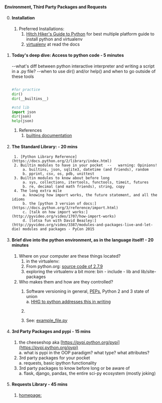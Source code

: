 

#### Environment, Third Party Packages and Requests

0. #### Installation    
    1. Preferred Installations:    
        1. [Hitch Hiker's Guide to Python](http://docs.python-guide.org/) for best multiple platform guide to install python and virtualenv        
        2. [virtualenv](https://virtualenv.pypa.io/en/latest/) at read the docs    


1. #### Today's deep dive: Access to python code - 5 minutes    
    
    --what's diff between python interactive interpreter and writing a script in a .py file? 
    --when to use dir() and/or help() and when to go outside of these tools    

    ```python

    #for practice
    dir()
    dir(__builtins__)

    #std lib
    import json
    dir(json)
    help(json)

    ```

    1. References     
        1. [builtins documentation](https://docs.python.org/2/library/functions.html)    


2. #### The Standard Library: - 20 mins    
        1. [Python Library Reference](https://docs.python.org/2/library/index.html)    
        2. Builtin modules to have in your pocket  --   warning: Opinions!
            a. builtins, json, sqlite3, datetime (and friends), random        
            b. pprint, csv, os, pdb, unittest    
        3. Builtin modules to know about before long    
            a. sys, collections, itertools, functools, timeit, futures        
            b. re, decimal (and math friends), string, copy     
        4. The long extra mile    
            a. knowing how import works, the future statement, and all the idioms    
            b. the [python 3 version of docs:](https://docs.python.org/3/reference/import.html)    
            c. [talk on how import works:](http://pyvideo.org/video/1707/how-import-works)    
            d. [lotsa fun with David Beazley:](http://pyvideo.org/video/3387/modules-and-packages-live-and-let-die) modules and packages - PyCon 2015    

    

3. #### Brief dive into the python environment, as in the language itself! - 20 minutes       
    1. Where on your computer are these things located?     
        1. in the virtualenv:      
        2. From python.org: [source code of 2.7.9](https://www.python.org/downloads/release/python-279/)    
        3. exploring the virtualenv a bit more: bin - include - lib and lib/site-packages    
    3. Who makes them and how are they controlled?    
        1. Software versioning in general, [PEPs](https://www.python.org/dev/peps/), Python 2 and 3 state of union    
            a. [HHG to python addresses this in writing](http://docs.python-guide.org/en/latest/starting/which-python/#the-state-of-python-2-vs-3)     

        2. 
        3. See: [example_file.py](example_file.py)


4. #### 3rd Party Packages and pypi - 15 mins    
    1. the cheeseshop aka [https://pypi.python.org/pypi](https://pypi.python.org/pypi)    
        a. what is pypi in the OOP paradigm? what type? what attributes?      
    2. 3rd party packages for your pocket    
        a. requests, basic ipython functionality     
    3. 3rd party packages to know before long or be aware of    
        a. flask, django, pandas, the entire sci-py ecosystem (mostly joking)    


5. #### Requests Library - 45 mins    
    1. [homepage:](http://docs.python-requests.org/)    
        
